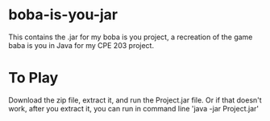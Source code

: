 # boba-is-you-jar

This contains the .jar for my boba is you project, a recreation of the game baba is you in Java for my CPE 203 project. 

# To Play

Download the zip file, extract it, and run the Project.jar file. Or if that doesn't work, after you extract it, you can run in command line 'java -jar Project.jar'
